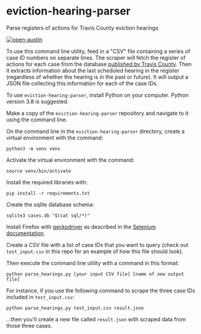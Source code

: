 # eviction-hearing-parser

Parse registers of actions for Travis County eviction hearings

[![open-austin](https://circleci.com/gh/open-austin/eviction-hearing-parser.svg?style=svg)](https://app.circleci.com/pipelines/github/open-austin/eviction-hearing-parser)

To use this command line utility, feed in a "CSV" file containing a series of case ID numbers on separate lines. The scraper will fetch the register of actions for each case from the database [published by Travis County](https://odysseypa.traviscountytx.gov/JPPublicAccess/default.aspx). Then it extracts information about the last scheduled hearing in the register (regardless of whether the hearing is in the past or future). It will output a JSON file collecting this information for each of the case IDs.

To use `eviction-hearing-parser`, install Python on your computer. Python version 3.8 is suggested.

Make a copy of the `eviction-hearing-parser` repository and navigate to it using the command line.

On the command line in the `eviction-hearing-parser` directory, create a virtual environment with the command:

`python3 -m venv venv`

Activate the virtual environment with the command:

`source venv/bin/activate`

Install the required libraries with:

`pip install -r requirements.txt`

Create the sqlite database schema:

`sqlite3 cases.db "$(cat sql/*)"`

Install Firefox with [geckodriver](https://github.com/mozilla/geckodriver/releases) as described in the [Selenium documentation](https://selenium-python.readthedocs.io/installation.html).

Create a CSV file with a list of case IDs that you want to query (check out `test_input.csv` in this repo for an example of how this file should look).

Then execute the command line utility with a command in this format:

`python parse_hearings.py [your input CSV file] [name of new output file]`

For instance, if you use the following command to scrape the three case IDs included in `test_input.csv`:

`python parse_hearings.py test_input.csv result.json`

...then you'll create a new file called `result.json` with scraped data from those three cases.
